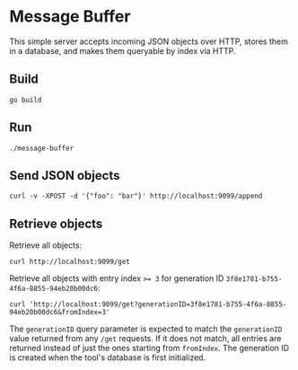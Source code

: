 # Message Buffer

This simple server accepts incoming JSON objects over HTTP, stores them in a
database, and makes them queryable by index via HTTP.

## Build

    go build

## Run

    ./message-buffer

## Send JSON objects

    curl -v -XPOST -d '{"foo": "bar"}' http://localhost:9099/append

## Retrieve objects

Retrieve all objects:

    curl http://localhost:9099/get

Retrieve all objects with entry index `>= 3` for generation ID `3f8e1781-b755-4f6a-8855-94eb20b00dc6`:

    curl 'http://localhost:9099/get?generationID=3f8e1781-b755-4f6a-8855-94eb20b00dc6&fromIndex=3'

The `generationID` query parameter is expected to match the `generationID`
value returned from any `/get` requests. If it does not match, all entries are
returned instead of just the ones starting from `fromIndex`. The generation ID
is created when the tool's database is first initialized.
